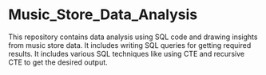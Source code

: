 # Music_Store_Data_Analysis
This repository contains data analysis using SQL code and drawing insights from music store data. It includes writing SQL queries for getting required results. 
It includes various SQL techniques like using CTE and recursive CTE to get the desired output.

